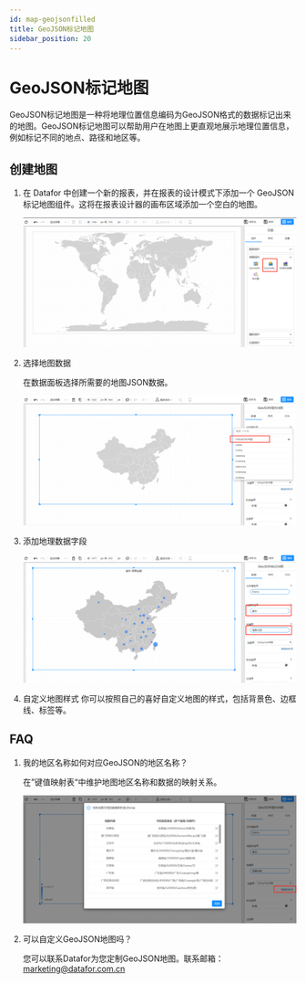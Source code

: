 ```yaml
---
id: map-geojsonfilled
title: GeoJSON标记地图
sidebar_position: 20
---
```

# GeoJSON标记地图

GeoJSON标记地图是一种将地理位置信息编码为GeoJSON格式的数据标记出来的地图。GeoJSON标记地图可以帮助用户在地图上更直观地展示地理位置信息，例如标记不同的地点、路径和地区等。

## 创建地图

1. 在 Datafor 中创建一个新的报表，并在报表的设计模式下添加一个 GeoJSON标记地图组件。这将在报表设计器的画布区域添加一个空白的地图。

   ![1681885778790](../../../static/img/datafor/visualizer/1681885778790.png)

   

2. 选择地图数据

   在数据面板选择所需要的地图JSON数据。

   ![1681882491171](../../../static/img/datafor/visualizer/1681882491171.png)

3. 添加地理数据字段

   ![1681885848802](../../../static/img/datafor/visualizer/1681885848802.png)

   

4. 自定义地图样式 
   你可以按照自己的喜好自定义地图的样式，包括背景色、边框线、标签等。

## FAQ

1. 我的地区名称如何对应GeoJSON的地区名称？

   在”键值映射表“中维护地图地区名称和数据的映射关系。

   ![1681882974786](../../../static/img/datafor/visualizer/1681882974786.png)

2. 可以自定义GeoJSON地图吗？

   您可以联系Datafor为您定制GeoJSON地图。联系邮箱：marketing@datafor.com.cn

